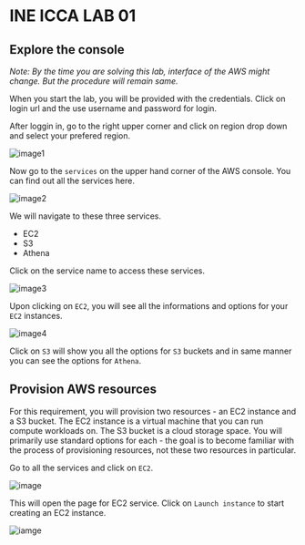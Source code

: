 # INE ICCA LAB 01 

## Explore the console

_Note: By the time you are solving this lab, interface of the AWS might change. But the procedure will remain same._

When you start the lab, you will be provided with the credentials. Click on login url and the use username and password for login.

After loggin in, go to the right upper corner and click on region drop down and select your prefered region.

![image1](https://assets.ine.com/content/labs/azure-course-labs/manage-cloud-resources-aws/3.png)

Now go to the `services` on the upper hand corner of the AWS console. You can find out all the services here.

![image2](https://assets.ine.com/content/labs/azure-course-labs/manage-cloud-resources-aws/6.png)

We will navigate to these three services.

- EC2
- S3
- Athena

Click on the service name to access these services.

![image3](https://assets.ine.com/content/labs/azure-course-labs/manage-cloud-resources-aws/7.png)

Upon clicking on `EC2`, you will see all the informations and options for your `EC2` instances.

![image4](https://assets.ine.com/content/labs/azure-course-labs/manage-cloud-resources-aws/8.png)

Click on `S3` will show you all the options for `S3` buckets and in same manner you can see the options for `Athena`.

## Provision AWS resources

For this requirement, you will provision two resources - an EC2 instance and a S3 bucket. The EC2 instance is a virtual machine that you can run compute workloads on. The S3 bucket is a cloud storage space. You will primarily use standard options for each - the goal is to become familiar with the process of provisioning resources, not these two resources in particular.

Go to all the services and click on `EC2`.

![image](https://assets.ine.com/content/labs/azure-course-labs/manage-cloud-resources-aws/12.png)

This will open the page for EC2 service. Click on `Launch instance` to start creating an EC2 instance.

![iamge](https://assets.ine.com/content/labs/azure-course-labs/manage-cloud-resources-aws/13.png)
